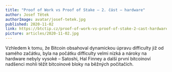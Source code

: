 ```yaml
---
title: "Proof of Work vs Proof of Stake – 2. část – hardware"
author: Josef Tětek
authorImage: avatar/josef-tetek.jpg
published: 2020-11-02
link: https://btctip.cz/proof-of-work-vs-proof-of-stake-2-cast-hardware/
picture: articles/2020-11-02.jpg
---
```


Vzhledem k tomu, že Bitcoin obsahoval dynamickou úpravu difficulty již od samého začátku, byla na počátku difficulty velmi nízká a nároky na hardware nebyly vysoké – Satoshi, Hal Finney a další první bitcoinoví nadšenci mohli těžit bitcoinové bloky na běžných počítačích.
